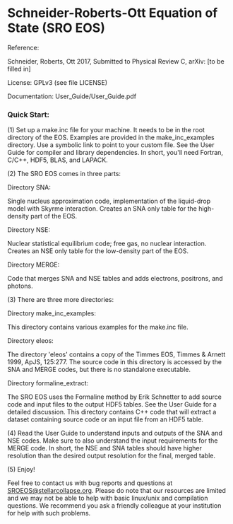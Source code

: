 Schneider-Roberts-Ott Equation of State (SRO EOS)
=================================================

Reference:

Schneider, Roberts, Ott 2017,
Submitted to Physical Review C,
arXiv: [to be filled in]

License: GPLv3 (see file LICENSE)

Documentation: User_Guide/User_Guide.pdf

### Quick Start:

(1) Set up a make.inc file for your machine. It needs to be in the
root directory of the EOS. Examples are provided in the
make_inc_examples directory. Use a symbolic link to point to your
custom file. See the User Guide for compiler and library
dependencies. In short, you'll need Fortran, C/C++, HDF5, BLAS, and
LAPACK.


(2) The SRO EOS comes in three parts:

Directory SNA:

Single nucleus approximation code, implementation of the liquid-drop
model with Skyrme interaction. Creates an SNA only table for the
high-density part of the EOS.

Directory NSE:

Nuclear statistical equilibrium code; free gas, no nuclear
interaction. Creates an NSE only table for the low-density part of the
EOS.

Directory MERGE:

Code that merges SNA and NSE tables and adds electrons, positrons,
and photons.


(3) There are three more directories:

Directory make_inc_examples:

This directory contains various examples for the make.inc file.


Directory eleos:

The directory 'eleos' contains a copy of the Timmes EOS,
Timmes & Arnett 1999, ApJS, 125:277. The source code in this directory
is accessed by the SNA and MERGE codes, but there is no standalone
executable.

Directory formaline_extract:

The SRO EOS uses the Formaline method by Erik Schnetter to add source
code and input files to the output HDF5 tables. See the User Guide for
a detailed discussion. This directory contains C++ code that will
extract a dataset containing source code or an input file from an
HDF5 table.


(4) Read the User Guide to understand inputs and outputs of the SNA
and NSE codes. Make sure to also understand the input requirements
for the MERGE code. In short, the NSE and SNA tables should have
higher resolution than the desired output resolution for the final,
merged table.


(5) Enjoy!


Feel free to contact us with bug reports and questions at
SROEOS@stellarcollapse.org. Please do note that our resources are
limited and we may not be able to help with basic linux/unix and
compilation questions. We recommend you ask a friendly colleague
at your institution for help with such problems.



